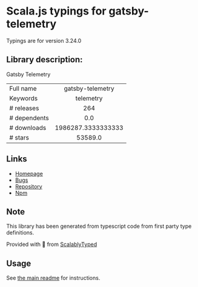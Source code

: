 
# Scala.js typings for gatsby-telemetry

Typings are for version 3.24.0

## Library description:
Gatsby Telemetry

|                    |                 |
| ------------------ | :-------------: |
| Full name          | gatsby-telemetry |
| Keywords           | telemetry |
| # releases         | 264 |
| # dependents       | 0.0 |
| # downloads        | 1986287.3333333333 |
| # stars            | 53589.0 |

## Links
- [Homepage](https://github.com/gatsbyjs/gatsby/tree/master/packages/gatsby-telemetry#readme)
- [Bugs](https://github.com/gatsbyjs/gatsby/issues)
- [Repository](https://github.com/gatsbyjs/gatsby)
- [Npm](https://www.npmjs.com/package/gatsby-telemetry)
    


## Note
This library has been generated from typescript code from first party type definitions.

Provided with :purple_heart: from [ScalablyTyped](https://github.com/oyvindberg/ScalablyTyped)

## Usage
See [the main readme](../../readme.md) for instructions.


